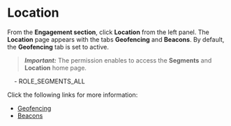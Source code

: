                             


Location
========

From the **Engagement section**, click **Location** from the left panel. The **Location** page appears with the tabs **Geofencing** and **Beacons**. By default, the **Geofencing** tab is set to active.

> **_Important:_** The permission enables to access the **Segments** and **Location** home page.  
  
    - ROLE\_SEGMENTS\_ALL  

Click the following links for more information:

*   [Geofencing](Geofencing.md)
*   [Beacons](Beacons.md)
